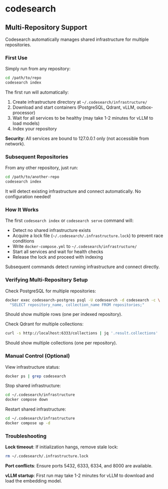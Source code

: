 # codesearch

## Multi-Repository Support

Codesearch automatically manages shared infrastructure for multiple repositories.

### First Use

Simply run from any repository:
```bash
cd /path/to/repo
codesearch index
```

The first run will automatically:
1. Create infrastructure directory at `~/.codesearch/infrastructure/`
2. Download and start containers (PostgreSQL, Qdrant, vLLM, outbox-processor)
3. Wait for all services to be healthy (may take 1-2 minutes for vLLM to load models)
4. Index your repository

**Security**: All services are bound to 127.0.0.1 only (not accessible from network).

### Subsequent Repositories

From any other repository, just run:
```bash
cd /path/to/another-repo
codesearch index
```

It will detect existing infrastructure and connect automatically. No configuration needed!

### How It Works

The first `codesearch index` or `codesearch serve` command will:
- Detect no shared infrastructure exists
- Acquire a lock file (`~/.codesearch/.infrastructure.lock`) to prevent race conditions
- Write `docker-compose.yml` to `~/.codesearch/infrastructure/`
- Start all services and wait for health checks
- Release the lock and proceed with indexing

Subsequent commands detect running infrastructure and connect directly.

### Verifying Multi-Repository Setup

Check PostgreSQL for multiple repositories:
```bash
docker exec codesearch-postgres psql -U codesearch -d codesearch -c \
  "SELECT repository_name, collection_name FROM repositories;"
```
Should show multiple rows (one per indexed repository).

Check Qdrant for multiple collections:
```bash
curl -s http://localhost:6333/collections | jq '.result.collections'
```
Should show multiple collections (one per repository).

### Manual Control (Optional)

View infrastructure status:
```bash
docker ps | grep codesearch
```

Stop shared infrastructure:
```bash
cd ~/.codesearch/infrastructure
docker compose down
```

Restart shared infrastructure:
```bash
cd ~/.codesearch/infrastructure
docker compose up -d
```

### Troubleshooting

**Lock timeout**: If initialization hangs, remove stale lock:
```bash
rm ~/.codesearch/.infrastructure.lock
```

**Port conflicts**: Ensure ports 5432, 6333, 6334, and 8000 are available.

**vLLM startup**: First run may take 1-2 minutes for vLLM to download and load the embedding model.
